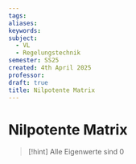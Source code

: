 ```yaml
---
tags: 
aliases: 
keywords: 
subject:
  - VL
  - Regelungstechnik
semester: SS25
created: 4th April 2025
professor:
draft: true
title: Nilpotente Matrix
---
```


# Nilpotente Matrix

> [!hint] Alle Eigenwerte sind $0$

